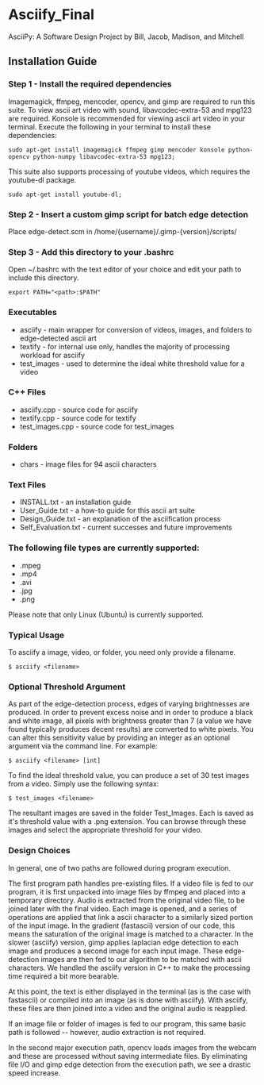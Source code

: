 Asciify_Final
=============

AsciiPy: A Software Design Project by Bill, Jacob, Madison, and Mitchell

Installation Guide
------------------

### Step 1 - Install the required dependencies

Imagemagick, ffmpeg, mencoder, opencv, and gimp are required to run this suite.
To view ascii art video with sound, libavcodec-extra-53 and mpg123 are required.
Konsole is recommended for viewing ascii art video in your terminal.
Execute the following in your terminal to install these dependencies:

```
sudo apt-get install imagemagick ffmpeg gimp mencoder konsole python-opencv python-numpy libavcodec-extra-53 mpg123;
```

This suite also supports processing of youtube videos, which requires the youtube-dl package.
```
sudo apt-get install youtube-dl;
```

### Step 2 - Insert a custom gimp script for batch edge detection

Place edge-detect.scm in /home/{username}/.gimp-{version}/scripts/


### Step 3 - Add this directory to your .bashrc

Open ~/.bashrc with the text editor of your choice and edit your
path to include this directory.

```
export PATH="<path>:$PATH"
```

### Executables

- asciify - main wrapper for conversion of videos, images, and folders to edge-detected ascii art
- textify - for internal use only, handles the majority of processing workload for asciify
- test_images - used to determine the ideal white threshold value for a video

### C++ Files

- asciify.cpp - source code for asciify
- textify.cpp - source code for textify
- test_images.cpp - source code for test_images

### Folders

- chars - image files for 94 ascii characters

### Text Files

- INSTALL.txt - an installation guide
- User_Guide.txt - a how-to guide for this ascii art suite
- Design_Guide.txt - an explanation of the asciification process
- Self_Evaluation.txt - current successes and future improvements

### The following file types are currently supported:

- .mpeg
- .mp4
- .avi
- .jpg
- .png

Please note that only Linux (Ubuntu) is currently supported.

### Typical Usage

To asciify a image, video, or folder, you need only provide a filename.

```
$ asciify <filename>
```


### Optional Threshold Argument

As part of the edge-detection process, edges of varying brightnesses are produced.
In order to prevent excess noise and in order to produce a black and white image,
all pixels with brightness greater than 7 (a value we have found typically produces
decent results) are converted to white pixels.  You can alter this sensitivity value
by providing an integer as an optional argument via the command line.  For example:

```
$ asciify <filename> [int]
```

To find the ideal threshold value, you can produce a set of 30 test images from a video.
Simply use the following syntax:

```
$ test_images <filename>
```

The resultant images are saved in the folder Test_Images.  Each is saved as it's
threshold value with a .png extension.  You can browse through these images and
select the appropriate threshold for your video.


### Design Choices


In general, one of two paths are followed during program execution.

The first program path handles pre-existing files. If a video file is fed to our program,
it is first unpacked into image files by ffmpeg and placed into a temporary directory.
Audio is extracted from the original video file, to be joined later with the final video.
Each image is opened, and a series of operations are applied that link a ascii character
to a similarly sized portion of the input image.  In the gradient (fastascii) version of
our code, this means the saturation of the original image is matched to a character.
In the slower (asciify) version, gimp applies laplacian edge detection to each image
and produces a second image for each input image.  These edge-detection images are then
fed to our algorithm to be matched with ascii characters.  We handled the asciify version
in C++ to make the processing time required a bit more bearable.

At this point, the text is either displayed in the terminal (as is the case with
fastascii) or compiled into an image (as is done with asciify).  With asciify, these
files are then joined into a video and the original audio is reapplied.

If an image file or folder of images is fed to our program, this same basic path is
followed -- however, audio extraction is not required.

In the second major execution path, opencv loads images from the webcam and these
are processed without saving intermediate files.  By eliminating file I/O and gimp
edge detection from the execution path, we see a drastic speed increase.



